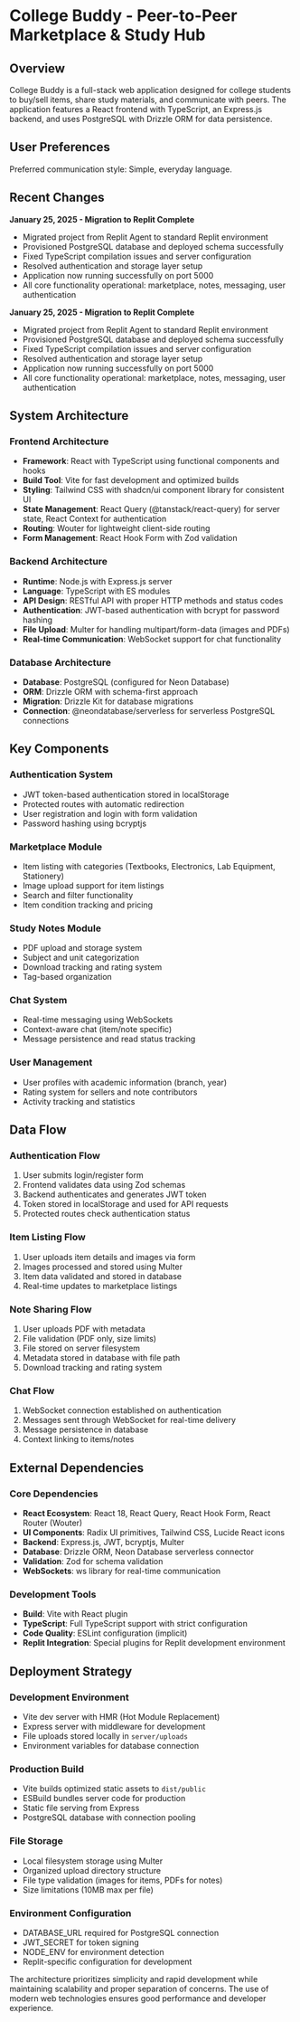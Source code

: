# College Buddy - Peer-to-Peer Marketplace & Study Hub

## Overview

College Buddy is a full-stack web application designed for college students to buy/sell items, share study materials, and communicate with peers. The application features a React frontend with TypeScript, an Express.js backend, and uses PostgreSQL with Drizzle ORM for data persistence.

## User Preferences

Preferred communication style: Simple, everyday language.

## Recent Changes

**January 25, 2025 - Migration to Replit Complete**
- Migrated project from Replit Agent to standard Replit environment
- Provisioned PostgreSQL database and deployed schema successfully  
- Fixed TypeScript compilation issues and server configuration
- Resolved authentication and storage layer setup
- Application now running successfully on port 5000
- All core functionality operational: marketplace, notes, messaging, user authentication

**January 25, 2025 - Migration to Replit Complete**
- Migrated project from Replit Agent to standard Replit environment
- Provisioned PostgreSQL database and deployed schema successfully  
- Fixed TypeScript compilation issues and server configuration
- Resolved authentication and storage layer setup
- Application now running successfully on port 5000
- All core functionality operational: marketplace, notes, messaging, user authentication

## System Architecture

### Frontend Architecture
- **Framework**: React with TypeScript using functional components and hooks
- **Build Tool**: Vite for fast development and optimized builds
- **Styling**: Tailwind CSS with shadcn/ui component library for consistent UI
- **State Management**: React Query (@tanstack/react-query) for server state, React Context for authentication
- **Routing**: Wouter for lightweight client-side routing
- **Form Management**: React Hook Form with Zod validation

### Backend Architecture
- **Runtime**: Node.js with Express.js server
- **Language**: TypeScript with ES modules
- **API Design**: RESTful API with proper HTTP methods and status codes
- **Authentication**: JWT-based authentication with bcrypt for password hashing
- **File Upload**: Multer for handling multipart/form-data (images and PDFs)
- **Real-time Communication**: WebSocket support for chat functionality

### Database Architecture
- **Database**: PostgreSQL (configured for Neon Database)
- **ORM**: Drizzle ORM with schema-first approach
- **Migration**: Drizzle Kit for database migrations
- **Connection**: @neondatabase/serverless for serverless PostgreSQL connections

## Key Components

### Authentication System
- JWT token-based authentication stored in localStorage
- Protected routes with automatic redirection
- User registration and login with form validation
- Password hashing using bcryptjs

### Marketplace Module
- Item listing with categories (Textbooks, Electronics, Lab Equipment, Stationery)
- Image upload support for item listings
- Search and filter functionality
- Item condition tracking and pricing

### Study Notes Module
- PDF upload and storage system
- Subject and unit categorization
- Download tracking and rating system
- Tag-based organization

### Chat System
- Real-time messaging using WebSockets
- Context-aware chat (item/note specific)
- Message persistence and read status tracking

### User Management
- User profiles with academic information (branch, year)
- Rating system for sellers and note contributors
- Activity tracking and statistics

## Data Flow

### Authentication Flow
1. User submits login/register form
2. Frontend validates data using Zod schemas
3. Backend authenticates and generates JWT token
4. Token stored in localStorage and used for API requests
5. Protected routes check authentication status

### Item Listing Flow
1. User uploads item details and images via form
2. Images processed and stored using Multer
3. Item data validated and stored in database
4. Real-time updates to marketplace listings

### Note Sharing Flow
1. User uploads PDF with metadata
2. File validation (PDF only, size limits)
3. File stored on server filesystem
4. Metadata stored in database with file path
5. Download tracking and rating system

### Chat Flow
1. WebSocket connection established on authentication
2. Messages sent through WebSocket for real-time delivery
3. Message persistence in database
4. Context linking to items/notes

## External Dependencies

### Core Dependencies
- **React Ecosystem**: React 18, React Query, React Hook Form, React Router (Wouter)
- **UI Components**: Radix UI primitives, Tailwind CSS, Lucide React icons
- **Backend**: Express.js, JWT, bcryptjs, Multer
- **Database**: Drizzle ORM, Neon Database serverless connector
- **Validation**: Zod for schema validation
- **WebSockets**: ws library for real-time communication

### Development Tools
- **Build**: Vite with React plugin
- **TypeScript**: Full TypeScript support with strict configuration
- **Code Quality**: ESLint configuration (implicit)
- **Replit Integration**: Special plugins for Replit development environment

## Deployment Strategy

### Development Environment
- Vite dev server with HMR (Hot Module Replacement)
- Express server with middleware for development
- File uploads stored locally in `server/uploads`
- Environment variables for database connection

### Production Build
- Vite builds optimized static assets to `dist/public`
- ESBuild bundles server code for production
- Static file serving from Express
- PostgreSQL database with connection pooling

### File Storage
- Local filesystem storage using Multer
- Organized upload directory structure
- File type validation (images for items, PDFs for notes)
- Size limitations (10MB max per file)

### Environment Configuration
- DATABASE_URL required for PostgreSQL connection
- JWT_SECRET for token signing
- NODE_ENV for environment detection
- Replit-specific configuration for development

The architecture prioritizes simplicity and rapid development while maintaining scalability and proper separation of concerns. The use of modern web technologies ensures good performance and developer experience.